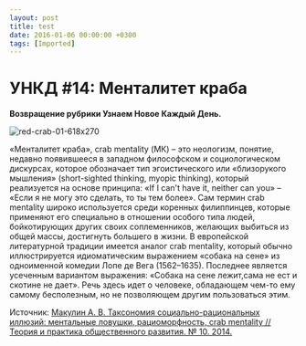 ```yaml
---
layout: post
title: test
date: 2016-01-06 00:00:00 +0300
tags: [Imported]
---
```

# УНКД #14:  Менталитет краба

**Возвращение рубрики Узнаем Новое Каждый День.**

![red-crab-01-618x270](https://vlaim.s3.amazonaws.com/uploads/2016/01/red-crab-01-618x270.jpg)

«Менталитет краба», crab mentality (МК) – это неологизм, понятие, недавно появившееся в западном философском и социологическом дискурсах, которое обозначает тип эгоистического или «близорукого мышления» (short-sighted thinking, myopic thinking), который реализуется на основе принципа: «If I can't have it, neither can you» – «Если я не могу это сделать, то ты тем более». Сам термин crab mentality широко используется среди коренных филиппинцев, которые применяют его специально в отношении особого типа людей, бойкотирующих других своих соплеменников, желающих выбиться из общей массы, достигнуть большего в жизни.
В европейской литературной традиции имеется аналог crab mentality, который обычно иллюстрируется идиоматическим выражением «собака на сене» из одноименной комедии Лопе де Вега (1562–1635). Последнее является усеченным вариантом выражения: «Собака на сене лежит,сама не ест и скотине не дает». Речь здесь идет о человеке, обладающем чем-то ему самому бесполезным, но не позволяющем другим пользоваться этим.

Источник: [Макулин А. В. Таксономия социально-рациональных иллюзий: ментальные ловушки, рациоморфность, сrab mentality // Теория и практика общественного развития. № 10\. 2014.](https://vlaim.s3.amazonaws.com/uploads/2016/01/makulin.pdf)
